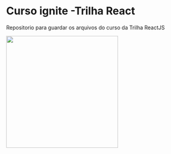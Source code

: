 # Curso ignite -Trilha React

Repositorio para guardar os arquivos do curso da Trilha ReactJS 

<img src="https://miro.medium.com/max/853/1*SPpoEi8R4tQjLce_2Ap4Gw.gif" width="300" />
